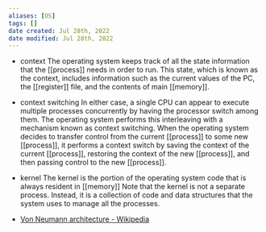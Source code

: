 ```yaml
---
aliases: [OS]
tags: [] 
date created: Jul 28th, 2022
date modified: Jul 28th, 2022
---
```


- context
The operating system keeps track of all the state information that the [[process]] needs in order to run. This state, which is known as the context, includes information such as the current values of the PC, the [[register]] file, and the contents of main [[memory]].

- context switching
In either case, a single CPU can appear to execute multiple processes concurrently by having the processor switch among them. The operating system performs this interleaving with a mechanism known as context switching.
When the operating system decides to transfer control from the current [[process]] to some new [[process]], it performs a context switch by saving the context of the current [[process]], restoring the context of the new [[process]], and then passing control to the new [[process]].

- kernel
The kernel is the portion of the operating system code that is always resident in [[memory]]
Note that the kernel is not a separate process. Instead, it is a collection of code and data structures that the system uses to manage all the processes.

- [Von Neumann architecture - Wikipedia](https://en.wikipedia.org/wiki/Von_Neumann_architecture)